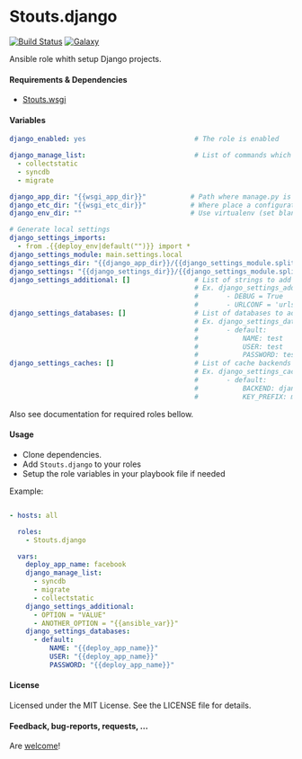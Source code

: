 Stouts.django
=============

[![Build Status](http://img.shields.io/travis/Stouts/Stouts.django.svg?style=flat-square)](https://travis-ci.org/Stouts/Stouts.django)
[![Galaxy](http://img.shields.io/badge/galaxy-Stouts.django-blue.svg?style=flat-square)](https://galaxy.ansible.com/list#/roles/832)

Ansible role whith setup Django projects.


#### Requirements & Dependencies

- [Stouts.wsgi](https://github.com/Stouts/Stouts.wsgi)


#### Variables

```yaml
django_enabled: yes                           # The role is enabled

django_manage_list:                           # List of commands which will be executed
  - collectstatic
  - syncdb
  - migrate

django_app_dir: "{{wsgi_app_dir}}"           # Path where manage.py is exists
django_etc_dir: "{{wsgi_etc_dir}}"           # Where place a configuration files
django_env_dir: ""                           # Use virtualenv (set blank "" to disable)

# Generate local settings
django_settings_imports:
  - from .{{deploy_env|default("")}} import *
django_settings_module: main.settings.local
django_settings_dir: "{{django_app_dir}}/{{django_settings_module.split('.')[:-1]|join('/')}}"
django_settings: "{{django_settings_dir}}/{{django_settings_module.split('.')[-1]}}.py"
django_settings_additional: []                # List of strings to add Django settings
                                              # Ex. django_settings_additional:
                                              #       - DEBUG = True
                                              #       - URLCONF = 'urls'
django_settings_databases: []                 # List of databases to add Django settings
                                              # Ex. django_settings_databases:
                                              #       - default:
                                              #           NAME: test
                                              #           USER: test
                                              #           PASSWORD: test
django_settings_caches: []                    # List of cache backends to add Django settings
                                              # Ex. django_settings_caches:
                                              #       - default:
                                              #           BACKEND: django.core.cache.backends.locmem.LocMemCache
                                              #           KEY_PREFIX: my_own_prefix
```

Also see documentation for required roles bellow.


#### Usage

* Clone dependencies.
* Add `Stouts.django` to your roles
* Setup the role variables in your playbook file if needed

Example:

```yaml

- hosts: all

  roles:
    - Stouts.django

  vars:
    deploy_app_name: facebook
    django_manage_list:
      - syncdb
      - migrate
      - collectstatic
    django_settings_additional:
      - OPTION = "VALUE"
      - ANOTHER_OPTION = "{{ansible_var}}"
    django_settings_databases:
      - default:
          NAME: "{{deploy_app_name}}"
          USER: "{{deploy_app_name}}"
          PASSWORD: "{{deploy_app_name}}"

```

#### License

Licensed under the MIT License. See the LICENSE file for details.


#### Feedback, bug-reports, requests, ...

Are [welcome](https://github.com/Stouts/Stouts.django/issues)!
